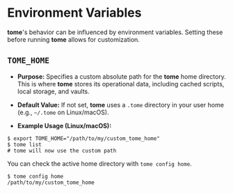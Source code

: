 # Environment Variables

**tome**'s behavior can be influenced by environment variables. Setting these
before running **tome** allows for customization.

## `TOME_HOME`

* **Purpose:** Specifies a custom absolute path for the **tome** home directory.
    This is where **tome** stores its operational data, including cached
    scripts, local storage, and vaults.

* **Default Value:** If not set, **tome** uses a `.tome` directory in your user
    home (e.g., `~/.tome` on Linux/macOS).

* **Example Usage (Linux/macOS):**

```console
$ export TOME_HOME="/path/to/my/custom_tome_home"
$ tome list
# tome will now use the custom path
```

You can check the active home directory with `tome config home`.

```console
$ tome config home
/path/to/my/custom_tome_home
```
